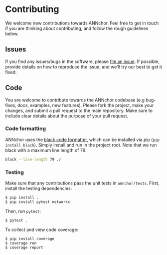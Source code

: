 # Contributing

We welcome new contributions towards ANNchor. Feel free to get in touch if you are thinking about contributing, and follow the rough guidelines below.

## Issues

If you find any issues/bugs in the software, please [file an issue](https://github.com/gchq/annchor/issues/new).
If possible, provide details on how to reproduce the issue, and we'll try our best to get it fixed.

## Code

You are welcome to contribute towards the ANNchor codebase (e.g bug-fixes, docs, examples, new features).
Please fork the project, make your changes, and submit a pull request to the main repository.
Make sure to include clear details about the purpose of your pull request.

### Code formatting

ANNchor uses the [black code formatter](https://github.com/python/black), which can be installed
via pip (`pip install black`). Simply install and run in the project root. Note that we run black with a maximum line length of 79.

```bash
black --line-length 79 ./
```

### Testing

Make sure that any contributions pass the unit tests in `annchor/tests`. First, install the testing dependencies:

```shell
$ pip install .
$ pip install pytest networkx
```

Then, run `pytest`:

```shell
$ pytest .
```

To collect and view code coverage:

```shell
$ pip install coverage
$ coverage run
$ coverage report
```
